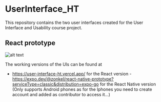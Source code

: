 # UserInterface_HT

This repository contains the two user interfaces created for the User Interface and Usability course project.

## React prototype

![alt text](https://github.com/Jonkkel/UserInterface_HT/UI-images/React.jpg?raw=true)

The working versions of the UIs can be found at 
 - https://user-interface-ht.vercel.app/ for the React version
 -https://expo.dev/@zonkel/react-native-prototype?serviceType=classic&distribution=expo-go for the React Native version (Only supports Android phones as for the Iphones you need to create account and added as contributor to access it...)
